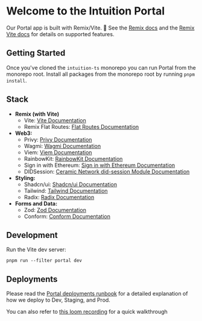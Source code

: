 # Welcome to the Intuition Portal

Our Portal app is built with Remix/Vite.
📖 See the [Remix docs](https://remix.run/docs) and the [Remix Vite docs](https://remix.run/docs/en/main/guides/vite) for details on supported features.

## Getting Started

Once you've cloned the `intuition-ts` monorepo you can run Portal from the monorepo root. Install all packages from the monorepo root by running `pnpm install`.

## Stack

- **Remix (with Vite)**
  - Vite: [Vite Documentation](https://vitejs.dev/guide/)
  - Remix Flat Routes: [Flat Routes Documentation](https://github.com/kiliman/remix-flat-routes)
- **Web3:**
  - Privy: [Privy Documentation](https://docs.privy.io/)
  - Wagmi: [Wagmi Documentation](https://wagmi.sh/)
  - Viem: [Viem Documentation](https://viem.sh/)
  - RainbowKit: [RainbowKit Documentation](https://www.rainbowkit.com/docs/introduction)
  - Sign in with Ethereum: [Sign in with Ethereum Documentation](https://login.xyz/)
  - DIDSession: [Ceramic Network did-session Module Documentation](https://developers.ceramic.network/docs/protocol/js-ceramic/guides/ceramic-clients/authentication/did-session)
- **Styling:**
  - Shadcn/ui: [Shadcn/ui Documentation](https://tailwindcss.com/docs/installation)
  - Tailwind: [Tailwind Documentation](https://tailwindcss.com/docs/installation)
  - Radix: [Radix Documentation](https://www.radix-ui.com/)
- **Forms and Data:**
  - Zod: [Zod Documentation](https://zod.dev/)
  - Conform: [Conform Documentation](https://conform.guide/)

## Development

Run the Vite dev server:

`pnpm run --filter portal dev`

## Deployments

Please read the [Portal deployments runbook](../../docs/portal-deployments.md) for a detailed explanation of how we deploy to Dev, Staging, and Prod.

You can also refer to [this loom recording](https://www.loom.com/share/e8f5ec555693466d8dc608642849ddcc?sid=3d634a20-6f52-44a7-80e0-a4c37c78b853) for a quick walkthrough
